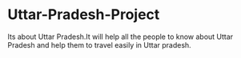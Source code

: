 # Uttar-Pradesh-Project
Its about Uttar Pradesh.It will help all the people to know about Uttar Pradesh and help them to travel easily in Uttar pradesh.
